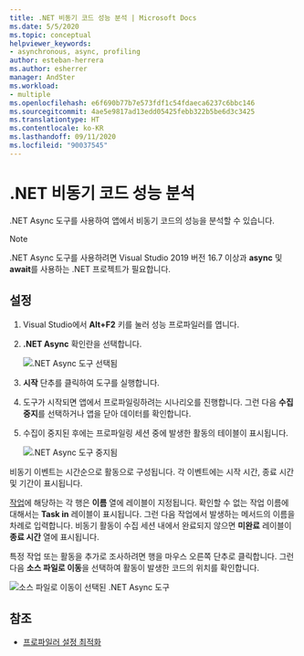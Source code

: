 ```yaml
---
title: .NET 비동기 코드 성능 분석 | Microsoft Docs
ms.date: 5/5/2020
ms.topic: conceptual
helpviewer_keywords:
- asynchronous, async, profiling
author: esteban-herrera
ms.author: esherrer
manager: AndSter
ms.workload:
- multiple
ms.openlocfilehash: e6f690b77b7e573fdf1c54fdaeca6237c6bbc146
ms.sourcegitcommit: 4ae5e9817ad13edd05425febb322b5be6d3c3425
ms.translationtype: HT
ms.contentlocale: ko-KR
ms.lasthandoff: 09/11/2020
ms.locfileid: "90037545"
---
```

# <a name="analyze-performance-of-net-asynchronous-code"></a>.NET 비동기 코드 성능 분석

.NET Async 도구를 사용하여 앱에서 비동기 코드의 성능을 분석할 수 있습니다.

> [!NOTE]
> .NET Async 도구를 사용하려면 Visual Studio 2019 버전 16.7 이상과 **async** 및 **await**를 사용하는 .NET 프로젝트가 필요합니다.

## <a name="setup"></a>설정

1. Visual Studio에서 **Alt+F2** 키를 눌러 성능 프로파일러를 엽니다.

1. **.NET Async** 확인란을 선택합니다.

   ![.NET Async 도구 선택됨](../profiling/media/async-tool-selected.png ".NET Async 도구 선택됨")

1. **시작** 단추를 클릭하여 도구를 실행합니다.

1. 도구가 시작되면 앱에서 프로파일링하려는 시나리오를 진행합니다. 그런 다음 **수집 중지**를 선택하거나 앱을 닫아 데이터를 확인합니다.

1. 수집이 중지된 후에는 프로파일링 세션 중에 발생한 활동의 테이블이 표시됩니다.

   ![.NET Async 도구 중지됨](../profiling/media/async-tool-opened.png ".NET Async 도구 중지됨")

비동기 이벤트는 시간순으로 활동으로 구성됩니다. 각 이벤트에는 시작 시간, 종료 시간 및 기간이 표시됩니다.

[작업](/dotnet/api/system.threading.tasks)에 해당하는 각 행은 **이름** 열에 레이블이 지정됩니다. 확인할 수 없는 작업 이름에 대해서는 **Task in** 레이블이 표시됩니다. 그런 다음 작업에서 발생하는 메서드의 이름을 차례로 입력합니다. 비동기 활동이 수집 세션 내에서 완료되지 않으면 **미완료** 레이블이 **종료 시간** 열에 표시됩니다.

특정 작업 또는 활동을 추가로 조사하려면 행을 마우스 오른쪽 단추로 클릭합니다. 그런 다음 **소스 파일로 이동**을 선택하여 활동이 발생한 코드의 위치를 확인합니다.

![소스 파일로 이동이 선택된 .NET Async 도구](../profiling/media/async-tool-gotosource.png "소스 파일로 이동이 선택된 .NET Async 도구")

## <a name="see-also"></a>참조

- [프로파일러 설정 최적화](../profiling/optimize-profiler-settings.md)